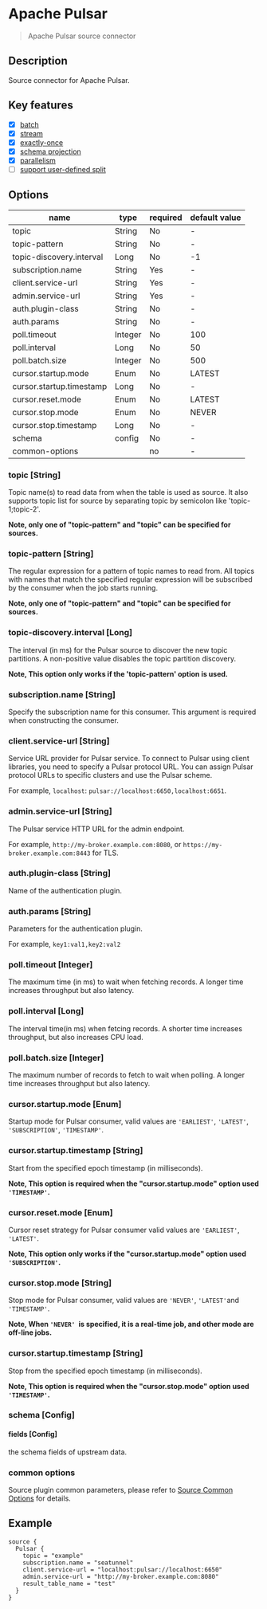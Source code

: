 # Apache Pulsar

> Apache Pulsar source connector

## Description

Source connector for Apache Pulsar.

## Key features

- [x] [batch](../../concept/connector-v2-features.md)
- [x] [stream](../../concept/connector-v2-features.md)
- [x] [exactly-once](../../concept/connector-v2-features.md)
- [x] [schema projection](../../concept/connector-v2-features.md)
- [x] [parallelism](../../concept/connector-v2-features.md)
- [ ] [support user-defined split](../../concept/connector-v2-features.md)

## Options

| name                     | type    | required | default value |
|--------------------------|---------|----------|---------------|
| topic                    | String  | No       | -             |
| topic-pattern            | String  | No       | -             |
| topic-discovery.interval | Long    | No       | -1            |
| subscription.name        | String  | Yes      | -             |
| client.service-url       | String  | Yes      | -             |
| admin.service-url        | String  | Yes      | -             |
| auth.plugin-class        | String  | No       | -             |
| auth.params              | String  | No       | -             |
| poll.timeout             | Integer | No       | 100           |
| poll.interval            | Long    | No       | 50            |
| poll.batch.size          | Integer | No       | 500           |
| cursor.startup.mode      | Enum    | No       | LATEST        |
| cursor.startup.timestamp | Long    | No       | -             |
| cursor.reset.mode        | Enum    | No       | LATEST        |
| cursor.stop.mode         | Enum    | No       | NEVER         |
| cursor.stop.timestamp    | Long    | No       | -             |
| schema                   | config  | No       | -             |
| common-options           |         | no       | -             |

### topic [String]

Topic name(s) to read data from when the table is used as source. It also supports topic list for source by separating topic by semicolon like 'topic-1;topic-2'.

**Note, only one of "topic-pattern" and "topic" can be specified for sources.**

### topic-pattern [String]

The regular expression for a pattern of topic names to read from. All topics with names that match the specified regular expression will be subscribed by the consumer when the job starts running.

**Note, only one of "topic-pattern" and "topic" can be specified for sources.**

### topic-discovery.interval [Long]

The interval (in ms) for the Pulsar source to discover the new topic partitions. A non-positive value disables the topic partition discovery.

**Note, This option only works if the 'topic-pattern' option is used.**

### subscription.name [String]

Specify the subscription name for this consumer. This argument is required when constructing the consumer.

### client.service-url [String]

Service URL provider for Pulsar service.
To connect to Pulsar using client libraries, you need to specify a Pulsar protocol URL.
You can assign Pulsar protocol URLs to specific clusters and use the Pulsar scheme.

For example, `localhost`: `pulsar://localhost:6650,localhost:6651`.

### admin.service-url [String]

The Pulsar service HTTP URL for the admin endpoint.

For example, `http://my-broker.example.com:8080`, or `https://my-broker.example.com:8443` for TLS.

### auth.plugin-class [String]

Name of the authentication plugin.

### auth.params [String]

Parameters for the authentication plugin.

For example, `key1:val1,key2:val2`

### poll.timeout [Integer]

The maximum time (in ms) to wait when fetching records. A longer time increases throughput but also latency.

### poll.interval [Long]

The interval time(in ms) when fetcing records. A shorter time increases throughput, but also increases CPU load.

### poll.batch.size [Integer]

The maximum number of records to fetch to wait when polling. A longer time increases throughput but also latency.

### cursor.startup.mode [Enum]

Startup mode for Pulsar consumer, valid values are `'EARLIEST'`, `'LATEST'`, `'SUBSCRIPTION'`, `'TIMESTAMP'`.

### cursor.startup.timestamp [String]

Start from the specified epoch timestamp (in milliseconds).

**Note, This option is required when the "cursor.startup.mode" option used `'TIMESTAMP'`.**

### cursor.reset.mode [Enum]

Cursor reset strategy for Pulsar consumer valid values are `'EARLIEST'`, `'LATEST'`.

**Note, This option only works if the "cursor.startup.mode" option used `'SUBSCRIPTION'`.**

### cursor.stop.mode [String]

Stop mode for Pulsar consumer, valid values are `'NEVER'`, `'LATEST'`and `'TIMESTAMP'`.

**Note, When `'NEVER' `is specified, it is a real-time job, and other mode are off-line jobs.**

### cursor.startup.timestamp [String]

Stop from the specified epoch timestamp (in milliseconds).

**Note, This option is required when the "cursor.stop.mode" option used `'TIMESTAMP'`.**

### schema [Config]

#### fields [Config]

the schema fields of upstream data.

### common options 

Source plugin common parameters, please refer to [Source Common Options](common-options.md) for details.

## Example

```Jdbc {
source {
  Pulsar {
  	topic = "example"
  	subscription.name = "seatunnel"
    client.service-url = "localhost:pulsar://localhost:6650"
    admin.service-url = "http://my-broker.example.com:8080"
    result_table_name = "test"
  }
}
```
